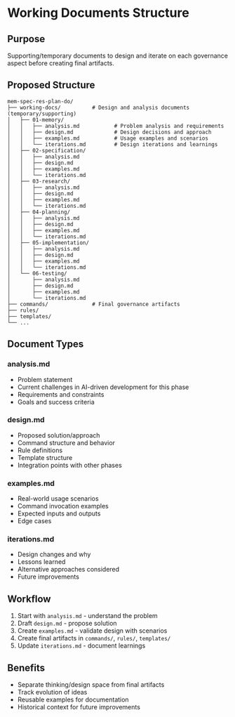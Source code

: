 # Working Documents Structure

## Purpose
Supporting/temporary documents to design and iterate on each governance aspect before creating final artifacts.

## Proposed Structure

```
mem-spec-res-plan-do/
├── working-docs/          # Design and analysis documents (temporary/supporting)
│   ├── 01-memory/
│   │   ├── analysis.md           # Problem analysis and requirements
│   │   ├── design.md             # Design decisions and approach
│   │   ├── examples.md           # Usage examples and scenarios
│   │   └── iterations.md         # Design iterations and learnings
│   ├── 02-specification/
│   │   ├── analysis.md
│   │   ├── design.md
│   │   ├── examples.md
│   │   └── iterations.md
│   ├── 03-research/
│   │   ├── analysis.md
│   │   ├── design.md
│   │   ├── examples.md
│   │   └── iterations.md
│   ├── 04-planning/
│   │   ├── analysis.md
│   │   ├── design.md
│   │   ├── examples.md
│   │   └── iterations.md
│   ├── 05-implementation/
│   │   ├── analysis.md
│   │   ├── design.md
│   │   ├── examples.md
│   │   └── iterations.md
│   └── 06-testing/
│       ├── analysis.md
│       ├── design.md
│       ├── examples.md
│       └── iterations.md
├── commands/              # Final governance artifacts
├── rules/
├── templates/
└── ...
```

## Document Types

### analysis.md
- Problem statement
- Current challenges in AI-driven development for this phase
- Requirements and constraints
- Goals and success criteria

### design.md
- Proposed solution/approach
- Command structure and behavior
- Rule definitions
- Template structure
- Integration points with other phases

### examples.md
- Real-world usage scenarios
- Command invocation examples
- Expected inputs and outputs
- Edge cases

### iterations.md
- Design changes and why
- Lessons learned
- Alternative approaches considered
- Future improvements

## Workflow

1. Start with `analysis.md` - understand the problem
2. Draft `design.md` - propose solution
3. Create `examples.md` - validate design with scenarios
4. Create final artifacts in `commands/`, `rules/`, `templates/`
5. Update `iterations.md` - document learnings

## Benefits

- Separate thinking/design space from final artifacts
- Track evolution of ideas
- Reusable examples for documentation
- Historical context for future improvements
